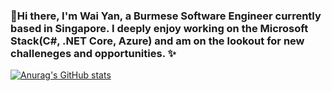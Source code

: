 ### 👋Hi there, I'm Wai Yan, a Burmese Software Engineer currently based in Singapore. I deeply enjoy working on the Microsoft Stack(C#, .NET Core, Azure) and am on the lookout for new challeneges and opportunities. ✨ 



[![Anurag's GitHub stats](https://github-readme-stats.vercel.app/api?username=zteezy19)](https://github.com/anuraghazra/github-readme-stats)

<!--
**zteezy19/zteezy19** is a ✨ _special_ ✨ repository because its `README.md` (this file) appears on your GitHub profile.

Here are some ideas to get you started:

- 🔭 I’m currently working on ...
- 🌱 I’m currently grinding
- 👯 I’m looking to collaborate on ...
- 🤔 I’m looking for help with ...
- 💬 Ask me about ...
- 📫 How to reach me: ...
- 😄 Pronouns: ...
- ⚡ Fun fact: ...
-->
